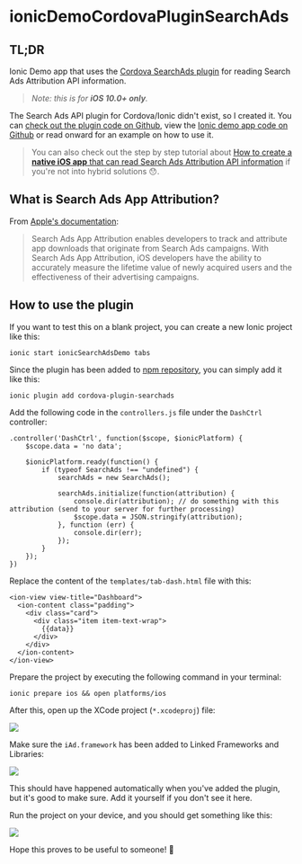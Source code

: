 # ionicDemoCordovaPluginSearchAds

## TL;DR
Ionic Demo app that uses the [Cordova SearchAds plugin](https://github.com/Hitman666/cordova-plugin-searchads) for reading Search Ads Attribution API information.

> _Note: this is for **iOS 10.0+ only**._

The Search Ads API plugin for Cordova/Ionic didn't exist, so I created it. You can [check out the plugin code on Github](https://github.com/Hitman666/cordova-plugin-searchads), view the [Ionic demo app code on Github](https://github.com/Hitman666/ionicDemoCordovaPluginSearchAds) or read onward for an example on how to use it.

> You can also check out the step by step tutorial about [How to create a **native iOS app** that can read Search Ads Attribution API information](http://www.nikola-breznjak.com/blog/ios/create-native-ios-app-can-read-search-ads-attribution-api-information/) if you're not into hybrid solutions 😯.

## What is Search Ads App Attribution?
From [Apple's documentation](https://searchads.apple.com/help/pdf/attribution-api.pdf):

> Search Ads App Attribution enables developers to track and attribute app downloads that originate from Search Ads campaigns. With Search Ads App Attribution, iOS developers have the ability to accurately measure the lifetime value of newly acquired users and the effectiveness of their advertising campaigns.

## How to use the plugin
If you want to test this on a blank project, you can create a new Ionic project like this:

`ionic start ionicSearchAdsDemo tabs`

Since the plugin has been added to [npm repository](https://www.npmjs.com/package/cordova-plugin-searchads), you can simply add it like this:

`ionic plugin add cordova-plugin-searchads`

Add the following code in the `controllers.js` file under the `DashCtrl` controller:

```
.controller('DashCtrl', function($scope, $ionicPlatform) {
    $scope.data = 'no data';

    $ionicPlatform.ready(function() {
        if (typeof SearchAds !== "undefined") {
            searchAds = new SearchAds();

            searchAds.initialize(function(attribution) {
                console.dir(attribution); // do something with this attribution (send to your server for further processing)
                $scope.data = JSON.stringify(attribution);
            }, function (err) {
                console.dir(err);
            });
        }
    });
})
```

Replace the content of the `templates/tab-dash.html` file with this:

```
<ion-view view-title="Dashboard">
  <ion-content class="padding">
    <div class="card">
      <div class="item item-text-wrap">
        {{data}}
      </div>
    </div>
  </ion-content>
</ion-view>
```

Prepare the project by executing the following command in your terminal:

`ionic prepare ios && open platforms/ios`

After this, open up the XCode project (`*.xcodeproj`) file:

![](https://i.imgur.com/jqxYHFs.png)

Make sure the `iAd.framework` has been added to Linked Frameworks and Libraries:

![](https://i.imgur.com/fvRkNQU.png)

This should have happened automatically when you've added the plugin, but it's good to make sure. Add it yourself if you don't see it here.

Run the project on your device, and you should get something like this:

![](https://i.imgur.com/tdnkgqb.png)

Hope this proves to be useful to someone! 💪